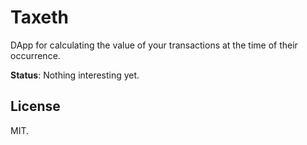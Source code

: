 # Taxeth

DApp for calculating the value of your transactions at the time of their
occurrence.

**Status**: Nothing interesting yet.


## License

MIT.
